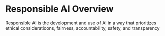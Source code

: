 # Responsible AI Overview

Responsible AI is the development and use of AI in a way that prioritizes ethical consideratioons, fairness, accountability, safety, and transparency